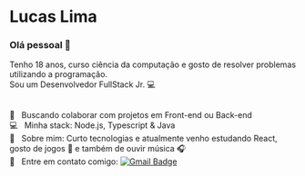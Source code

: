 # Lucas Lima

### Olá pessoal 👋
Tenho 18 anos, curso ciência da computação e gosto de resolver problemas utilizando a programação.
<br/> Sou um Desenvolvedor FullStack Jr. :computer:

 <br/> :purple_heart: &nbsp; Buscando colaborar com projetos em Front-end ou Back-end
 <br/> :computer: &nbsp; Minha stack: Node.js, Typescript & Java
 <br/> 💬  &nbsp; Sobre mim: Curto tecnologias e atualmente venho estudando React, gosto de jogos :iphone: e também de ouvir música :headphones:
 <br/> :email: &nbsp; Entre em contato comigo: 
[![Gmail Badge](https://img.shields.io/badge/-lucmate01@gmail.com-c14438?style=flat-square&logo=Gmail&logoColor=white&link=mailto:lucmate01@gmail.com)](mailto:lucmate01@gmail.com)
